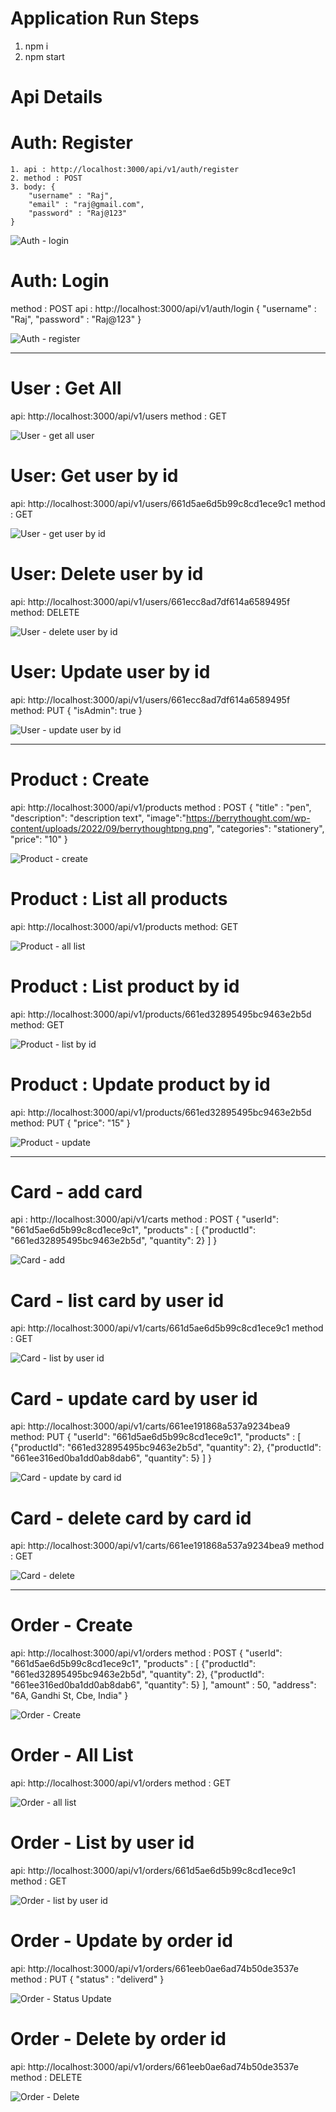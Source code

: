# Application Run Steps
1) npm i
2) npm start

# Api Details

# Auth: Register
    1. api : http://localhost:3000/api/v1/auth/register
    2. method : POST
    3. body: {
        "username" : "Raj",
        "email" : "raj@gmail.com",
        "password" : "Raj@123"
    }


![Auth - login](https://github.com/surendransaha/ecommerce-node-js/assets/71213725/8c96a3aa-3969-4e8d-9591-0c2d7e50fb85)



# Auth: Login
method : POST
api : http://localhost:3000/api/v1/auth/login
{
    "username" : "Raj",
    "password" : "Raj@123"
}


![Auth - register](https://github.com/surendransaha/ecommerce-node-js/assets/71213725/33f410f8-27e7-4545-b9aa-6dda7dad47f3)


------------------------------------------------------------------------------------------------------------------------

# User : Get All
api: http://localhost:3000/api/v1/users
method : GET

![User - get all user](https://github.com/surendransaha/ecommerce-node-js/assets/71213725/6480cc51-3936-497a-ba79-8fecdf648f99)



# User: Get user by id
api: http://localhost:3000/api/v1/users/661d5ae6d5b99c8cd1ece9c1
method : GET

![User - get  user by id](https://github.com/surendransaha/ecommerce-node-js/assets/71213725/5dd55846-f510-4626-82ce-5defcc954e9c)


# User: Delete user by id
api: http://localhost:3000/api/v1/users/661ecc8ad7df614a6589495f
method: DELETE

![User - delete user by id](https://github.com/surendransaha/ecommerce-node-js/assets/71213725/1553653e-ecbb-4933-b19b-aa91cd450ca0)


# User: Update user by id
api: http://localhost:3000/api/v1/users/661ecc8ad7df614a6589495f
method: PUT
{
    "isAdmin": true
}

![User - update user by id](https://github.com/surendransaha/ecommerce-node-js/assets/71213725/8fea7e5b-5045-4fb7-8467-828a4d7e670a)


------------------------------------------------------------------------------------------------------------------------

# Product : Create
api: http://localhost:3000/api/v1/products
method : POST
{
    "title" : "pen",
    "description": "description text",
    "image":"https://berrythought.com/wp-content/uploads/2022/09/berrythoughtpng.png",
    "categories": "stationery",
    "price": "10"
}

![Product - create](https://github.com/surendransaha/ecommerce-node-js/assets/71213725/66665fe9-0cd6-4642-815d-d4bd4d944a96)



# Product :  List all products
api: http://localhost:3000/api/v1/products
method: GET

![Product - all list](https://github.com/surendransaha/ecommerce-node-js/assets/71213725/ae314b81-bb22-4945-b7eb-7c9dd24a43b6)



# Product :  List product by id
api: http://localhost:3000/api/v1/products/661ed32895495bc9463e2b5d
method: GET

![Product - list by id](https://github.com/surendransaha/ecommerce-node-js/assets/71213725/a45f551d-2a8e-4998-848a-9fbfc6a4c56b)



# Product : Update product by id
api: http://localhost:3000/api/v1/products/661ed32895495bc9463e2b5d
method: PUT
{
    "price": "15"
}


![Product - update](https://github.com/surendransaha/ecommerce-node-js/assets/71213725/a5722113-cabb-460a-bc51-c4e18aa8ebfe)

------------------------------------------------------------------------------------------------------------------------


# Card - add card
api : http://localhost:3000/api/v1/carts
method : POST
{
    "userId": "661d5ae6d5b99c8cd1ece9c1",
    "products" : [
        {"productId": "661ed32895495bc9463e2b5d", "quantity": 2}
    ]
}

![Card - add](https://github.com/surendransaha/ecommerce-node-js/assets/71213725/18cf8fb2-6f0b-4333-956d-7e09d852fe27)



# Card - list card by user id
api: http://localhost:3000/api/v1/carts/661d5ae6d5b99c8cd1ece9c1
method : GET

![Card - list by user id](https://github.com/surendransaha/ecommerce-node-js/assets/71213725/26921ef4-d0ae-48ea-8b2d-bf630e1ec5ab)



# Card - update card by user id
api: http://localhost:3000/api/v1/carts/661ee191868a537a9234bea9
method: PUT
{
    "userId": "661d5ae6d5b99c8cd1ece9c1",
    "products" : [
        {"productId": "661ed32895495bc9463e2b5d", "quantity": 2},
        {"productId": "661ee316ed0ba1dd0ab8dab6", "quantity": 5}
    ]
}

![Card - update by card id](https://github.com/surendransaha/ecommerce-node-js/assets/71213725/09f9d46d-58c6-4411-bc5e-7909ac1aaeae)



# Card - delete card by card id
api: http://localhost:3000/api/v1/carts/661ee191868a537a9234bea9
method : GET

![Card - delete](https://github.com/surendransaha/ecommerce-node-js/assets/71213725/f7a769eb-08c9-4041-a6c5-edea8447b88e)

------------------------------------------------------------------------------------------------------------------------


# Order - Create
api: http://localhost:3000/api/v1/orders 
method : POST
{
    "userId": "661d5ae6d5b99c8cd1ece9c1",
    "products" : [
        {"productId": "661ed32895495bc9463e2b5d", "quantity": 2},
        {"productId": "661ee316ed0ba1dd0ab8dab6", "quantity": 5}
    ],
    "amount" : 50,
    "address": "6A, Gandhi St, Cbe, India"
}

![Order - Create](https://github.com/surendransaha/ecommerce-node-js/assets/71213725/3c082fc0-42ea-46a0-b213-e05d3519c7b0)



# Order - All List
api: http://localhost:3000/api/v1/orders 
method : GET

![Order - all list](https://github.com/surendransaha/ecommerce-node-js/assets/71213725/4fa937a8-8284-4ad5-abe2-52aaef629609)



# Order - List by user id
api: http://localhost:3000/api/v1/orders/661d5ae6d5b99c8cd1ece9c1
method : GET

![Order - list by user id](https://github.com/surendransaha/ecommerce-node-js/assets/71213725/62a5d3f1-ac32-49ba-9d0e-06e5ced4a633)



# Order -  Update by order id
api: http://localhost:3000/api/v1/orders/661eeb0ae6ad74b50de3537e
method : PUT
{
    "status" : "deliverd"
}

![Order - Status Update](https://github.com/surendransaha/ecommerce-node-js/assets/71213725/518a352a-974d-4c43-8957-2396ce319216)



# Order -  Delete by order id
api: http://localhost:3000/api/v1/orders/661eeb0ae6ad74b50de3537e
method : DELETE

![Order - Delete](https://github.com/surendransaha/ecommerce-node-js/assets/71213725/3baef968-cb19-48bb-8c57-a4fc2b79da36)
